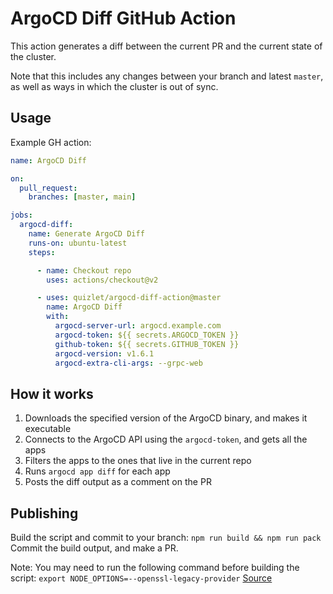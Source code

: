 # ArgoCD Diff GitHub Action

This action generates a diff between the current PR and the current state of the cluster. 

Note that this includes any changes between your branch and latest `master`, as well as ways in which the cluster is out of sync. 

## Usage

Example GH action:
```yaml
name: ArgoCD Diff

on:
  pull_request:
    branches: [master, main]

jobs:
  argocd-diff:
    name: Generate ArgoCD Diff
    runs-on: ubuntu-latest
    steps:

      - name: Checkout repo
        uses: actions/checkout@v2

      - uses: quizlet/argocd-diff-action@master
        name: ArgoCD Diff
        with:
          argocd-server-url: argocd.example.com
          argocd-token: ${{ secrets.ARGOCD_TOKEN }}
          github-token: ${{ secrets.GITHUB_TOKEN }}
          argocd-version: v1.6.1
          argocd-extra-cli-args: --grpc-web
```

## How it works

1. Downloads the specified version of the ArgoCD binary, and makes it executable
2. Connects to the ArgoCD API using the `argocd-token`, and gets all the apps
3. Filters the apps to the ones that live in the current repo
4. Runs `argocd app diff` for each app
5. Posts the diff output as a comment on the PR

## Publishing

Build the script and commit to your branch:
`npm run build && npm run pack`
Commit the build output, and make a PR.

Note: You may need to run the following command before building the script:
`export NODE_OPTIONS=--openssl-legacy-provider`
[Source](https://stackoverflow.com/a/69746937)
